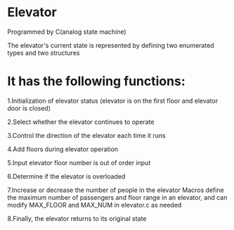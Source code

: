 # Elevator
Programmed by C(analog state machine)

The elevator's current state is represented by defining two enumerated types and two structures
# It has the following functions:
1.Initialization of elevator status (elevator is on the first floor and elevator door is closed)

2.Select whether the elevator continues to operate

3.Control the direction of the elevator each time it runs

4.Add floors during elevator operation

5.Input elevator floor number is out of order input

6.Determine if the elevator is overloaded

7.Increase or decrease the number of people in the elevator Macros define the maximum number of passengers and floor range in an elevator, and can modify MAX_FLOOR and MAX_NUM in elevator.c as needed

8.Finally, the elevator returns to its original state
